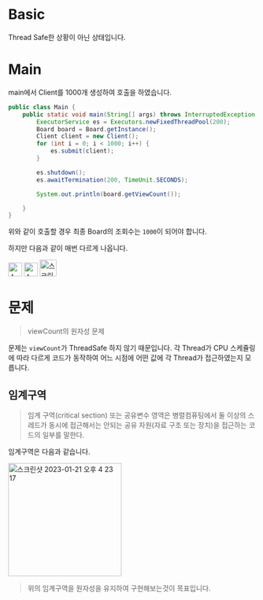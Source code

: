 # Basic

Thread Safe한 상황이 아닌 상태입니다.

# Main

main에서 Client를 1000개 생성하여 호출을 하였습니다.

```java
public class Main {
    public static void main(String[] args) throws InterruptedException {
        ExecutorService es = Executors.newFixedThreadPool(200);
        Board board = Board.getInstance();
        Client client = new Client();
        for (int i = 0; i < 1000; i++) {
            es.submit(client);
        }

        es.shutdown();
        es.awaitTermination(200, TimeUnit.SECONDS);

        System.out.println(board.getViewCount());

    }
}
```

위와 같이 호출할 경우
최종 Board의 조회수는 `1000`이 되어야 합니다.

하지만 다음과 같이 매번 다르게 나옵니다.

<img width="28" alt="스크린샷 2023-01-21 오후 4 08 26" src="https://user-images.githubusercontent.com/79268661/213848801-13d96a56-b017-4e1c-9421-ad310ee089c0.png">

<img width="28" alt="스크린샷 2023-01-21 오후 4 08 34" src="https://user-images.githubusercontent.com/79268661/213848805-a44dd682-e23b-42fa-869c-dd712f687434.png">

<img width="34" alt="스크린샷 2023-01-21 오후 4 08 54" src="https://user-images.githubusercontent.com/79268661/213848807-2081caca-4ccc-494e-acc7-e56348103d9c.png">



# 문제
> viewCount의 원자성 문제

문제는 `viewCount`가 ThreadSafe 하지 않기 때문입니다.
각 Thread가 CPU 스케쥴링에 따라 다르게 코드가 동작하여 어느 시점에 어떤 값에 각 Thread가 접근하였는지 모릅니다.

## 임계구역
> 임계 구역(critical section) 또는 공유변수 영역은 병렬컴퓨팅에서 둘 이상의 스레드가 동시에 접근해서는 안되는 공유 자원(자료 구조 또는 장치)을 접근하는 코드의 일부를 말한다. 

임계구역은 다음과 같습니다.

<img width="230" alt="스크린샷 2023-01-21 오후 4 23 17" src="https://user-images.githubusercontent.com/79268661/213848814-271c0e4c-1224-4652-9c18-eed5465dcd73.png">


> 위의 임계구역을 원자성을 유지하여 구현해보는것이 목표입니다.
